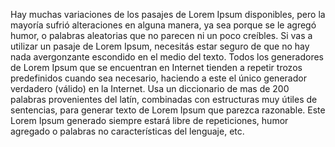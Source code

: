 Hay muchas variaciones de los pasajes de Lorem Ipsum disponibles, pero la mayoría sufrió alteraciones en alguna manera,
ya sea porque se le agregó humor, o palabras aleatorias que no parecen ni un poco creíbles. Si vas a utilizar un pasaje de
Lorem Ipsum, necesitás estar seguro de que no hay nada avergonzante escondido en el medio del texto. Todos los generadores de
Lorem Ipsum que se encuentran en Internet tienden a repetir trozos predefinidos cuando sea necesario,
haciendo a este el único generador verdadero (válido) en la Internet.
Usa un diccionario de mas de 200 palabras provenientes del latín,
combinadas con estructuras muy útiles de sentencias, para generar texto de Lorem Ipsum que parezca razonable.
Este Lorem Ipsum generado siempre estará libre de repeticiones, humor agregado o palabras no características del lenguaje, etc. 